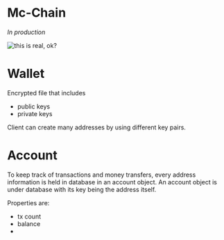 Mc-Chain
=============

*In production*

![this is real, ok?](http://i.imgur.com/lz7hOlC.gif)

# Wallet

Encrypted file that includes

- public keys
- private keys

Client can create many addresses by using different key pairs.

# Account

To keep track of transactions and money transfers, every address information is held in database in an account object.
An account object is under database with its key being the address itself.

Properties are:

- tx count
- balance
-